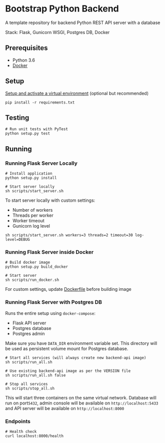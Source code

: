 # Bootstrap Python Backend

A template repository for backend Python REST API server with a database

Stack: Flask, Gunicorn WSGI, Postgres DB, Docker

## Prerequisites

- Python 3.6
- [Docker](https://docs.docker.com/get-docker/)

## Setup

[Setup and activate a virtual environment](https://docs.python.org/3/tutorial/venv.html) (optional but recommended)

```shell script
pip install -r requirements.txt
```

## Testing

```shell script
# Run unit tests with PyTest
python setup.py test
```

## Running

### Running Flask Server Locally
```shell script
# Install application
python setup.py install

# Start server locally
sh scripts/start_server.sh
```

To start server locally with custom settings:
  - Number of workers
  - Threads per worker
  - Worker timeout
  - Gunicorn log level

```shell script
sh scripts/start_server.sh workers=3 threads=2 timeout=30 log-level=DEBUG
```

### Running Flask Server inside Docker
```shell script
# Build docker image
python setup.py build_docker

# Start server
sh scripts/run_docker.sh
```

For custom settings, update [Dockerfile](app/docker/Dockerfile) before building image

### Running Flask Server with Postgres DB

Runs the entire setup using `docker-compose`:
  - Flask API server
  - Postgres database
  - Postgres admin

Make sure you have `DATA_DIR` environment variable set. This directory will be used as persistent volume mount 
for Postgres database.

```shell script
# Start all services (will always create new backend-api image)
sh scripts/run_all.sh

# Use existing backend-api image as per the VERSION file
sh scripts/run_all.sh false

# Stop all services
sh scripts/stop_all.sh
```

This will start three containers on the same virtual network. Database will run on port`5432`, admin 
console will be available on `http://localhost:5433` and API server will be available on `http://localhost:8000`

### Endpoints

```shell script
# Health check
curl localhost:8000/health
```